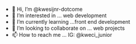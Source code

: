 - 👋 Hi, I’m @kwesijnr-dotcome
- 👀 I’m interested in ... web development 
- 🌱 I’m currently learning ...front end development 
- 💞️ I’m looking to collaborate on ... web projects 
- 📫 How to reach me ... IG: @kweci_junior

<!---
kwesijnr-dotcome/kwesijnr-dotcome is a ✨ special ✨ repository because its `README.md` (this file) appears on your GitHub profile.
You can click the Preview link to take a look at your changes.
--->
